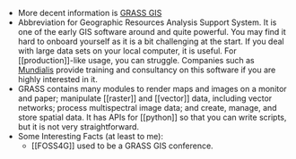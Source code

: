 - More decent information is [GRASS GIS](https://en.wikipedia.org/wiki/GRASS_GIS)
- Abbreviation for Geographic Resources Analysis Support System. It is one of the early GIS software around and quite powerful. You may find it hard to onboard yourself as it is a bit challenging at the start. If you deal with large data sets on your local computer, it is useful. For [[production]]-like usage, you can struggle. Companies such as [Mundialis](https://www.mundialis.de/en/) provide training and consultancy on this software if you are highly interested in it.
- GRASS contains many modules to render maps and images on a monitor and paper; manipulate [[raster]] and [[vector]] data, including vector networks; process multispectral image data; and create, manage, and store spatial data. It has APIs for [[python]] so that you can write scripts, but it is not very straightforward.
- Some Interesting Facts (at least to me):
	- [[FOSS4G]] used to be a GRASS GIS conference.